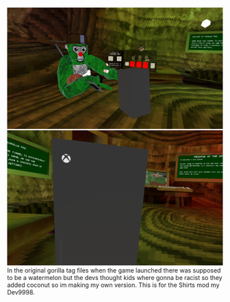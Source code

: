 ![What it look like](https://raw.githubusercontent.com/kingman11211/Zippy-s-Mods/main/Custom%20Shirts/Xbox/3rdPersonPOV.png)
![What it look like](https://github.com/kingman11211/Zippy-s-Mods/blob/main/Custom%20Shirts/Xbox/1stPersonPOV.png?raw=true)
In the original gorilla tag files when the game launched there was supposed to be a watermelon but the devs thought kids where gonna be racist so they added coconut so im making my own version. This is for the Shirts mod my Dev9998.
